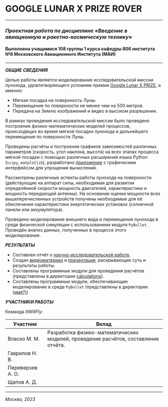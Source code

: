# GOOGLE LUNAR X PRIZE ROVER

----------------
### _Проектная работа по дисциплине «Введение в авиационную и ракетно-космическую технику»_
#### Выполнена учащимися 108 группы 1 курса кафедры 806 института №8 Московского Авиационного Института (МАИ) 

----------------
***ОБЩИЕ СВЕДЕНИЯ***

Целью работы является моделирование исследовательской миссии лунохода, удовлетворяющего условиям
премии [Google Lunar X PRIZE](https://ru.wikipedia.org/wiki/Google_Lunar_X_PRIZE), а именно:
- Мягкая посадка на поверхность Луны.
- Перемещение по поверхности не менее чем на 500 метров.
- Передача на Землю изображений и видео в высоком разрешении.

В рамках проведения исследовательской миссии было проведено построение физико-математических моделей
процессов, происходящих во время мягкой посадки лунохода и дальнейшего перемещения по поверхности Луны.

Проведены расчёты и построения графиков зависимостей различных параметров (скорость, угол наклона,
высота) на всех этапах процесса мягкой посадки с помощью различных расширений языка Python (```scipy```, 
```matplotlib```), разработано [приложение](/calculations/main_equation.py) с графическим интерфейсом для 
упрощения вычислений.

Рассмотрены различные аспекты работы лунохода на поверхности (действующие на аппарат силы,
необходимая для развития определённой скорости мощность двигателей, характеристики и мощность передающей
антенны). На основании оценки мощности всех вышеперечисленных устройств получены необходимые для её обеспечения
характеристики энергетических установок (солнечной панели или аккумулятора).

Проведено моделирование внешнего вида и перемещения лунохода в среде физической симуляции с использованием
модуля ```PyBullet```. Проведён анализ данных, полученных в процессе этого моделирования.

***РЕЗУЛЬТАТЫ***

- Составлен отчёт о [научно-исследовательской работе]().
- Создан [видеоматериал]() и [презентация](), раскрывающие суть и результаты работы.
- Составлены программные модули для проведения расчётов (представлены в директории [calculations](/calculations)).
- Составлены программные модули, обеспечивающие моделирование в среде ```PyBullet``` (представлены в 
директории [(имя?)]())

***УЧАСТНИКИ РАБОТЫ***

Команда _ItWillFly_:

| Участник         | Вклад                                                                              |
|------------------|------------------------------------------------------------------------------------|
| Власко М. М.     | Разработка физико-математических моделей, проведение расчётов, составление отчёта. | 
| Гаврилов Н. В.   |                                                                                    | 
| Переверзев А. О. |                                                                                    | 
| Щапов А. Д.      |                                                                                    | 

---------------------
_Москва, 2023_
